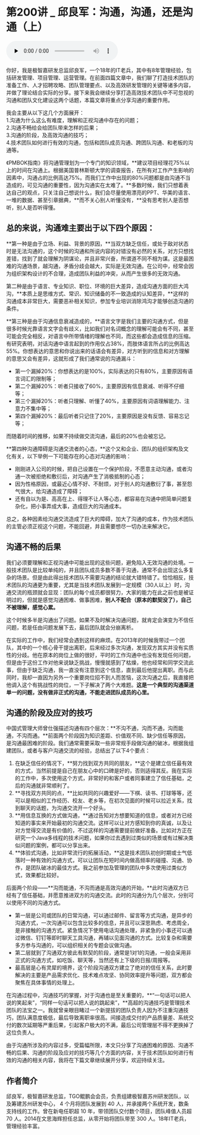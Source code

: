 # 第200讲 _ 邱良军：沟通，沟通，还是沟通（上）

<audio id="audio" title="第200讲 | 邱良军：沟通，沟通，还是沟通（上）" controls="" preload="none"><source id="mp3" src="https://static001.geekbang.org/resource/audio/0f/06/0f5de7cfdbaeebd45487f8604127b206.mp3"></audio>

你好，我是极智嘉研发总监邱良军，一个18年的IT老兵，其中有8年管理经验，包括研发管理、项目管理、运营管理。在前面四篇文章中，我们聊了打造技术团队的准备工作、人才招聘攻略、团队管理要点、以及高效研发管理的关键等诸多内容，并做了理论结合实际的分享。接下来我会继续分享打造高效技术团队中不可忽视的沟通和团队文化建设这两个话题，本篇文章将重点分享沟通的重要作用。

我会主要从以下这几个方面展开：<br>
1.沟通为什么这么有难度，理解和正视沟通中存在的问题；<br>
2.沟通不畅给会给团队带来怎样的后果；<br>
3.沟通的阶段，及高效沟通的技巧；<br>
4.技术团队如何进行有效的沟通，包括和团队成员沟通、跨团队沟通、和老板的沟通等。

《PMBOK指南》将沟通管理划为一个专门的知识领域，**建议项目经理花75%以上的时间在沟通上。根据美国普林斯顿大学的调查报告，在所有对工作产生影响的因素中，沟通占的比例高达75%。而我们工作中出现的80%问题都是由沟通不当造成的，可见沟通的重要性，因为沟通实在太难了。**多数时候，我们只想着表达自己的观点，只关注自己想说什么，我们会尽量使用漂亮的PPT、华美的语言、一堆的数据、甚至引章据典，**而不关心别人听懂没有，**没有思考别人是否想听，别人是否听得懂。

## 总的来说，沟通难主要出于以下四个原因：

**第一种是由于立场、利益、背景的原因，**当双方缺乏信任，或处于敌对状态时是无法沟通的，这个时候的沟通和所说内容的对错没有必然的关系，对方只想找差错，找到了就会理解为阴谋论，并且非常兴奋，所谓道不同不相为谋。这是最困难的沟通场景，越沟通，矛盾分歧会越大，实际是无效沟通。在公司中，经常会因为组织架构设计的不合理，造成团队利益的冲突，从而产生很多的无效沟通。

第二种是由于语言、专业知识、职位、环境的巨大差异，造成沟通方面的巨大鸿沟，**本质上是思维方式、常识、知识储备的不一致造成的认知差异，**这样的沟通成本非常巨大，需要恶补相关知识，参加专业培训消除鸿沟才能够创造沟通的条件。

**第三种是由于沟通信息衰减造成的，**语言文字是我们主要的沟通方式，但是很多时候光靠语言文字会有歧义，比如我们对名词概念的理解可能会有不同，甚至可能会完全相反，对语言中所带情绪的理解也不同，而这些都会造成信息的压缩。有研究表明，对话沟通中语言起到的作用仅占38%，而肢体语言所占的比例高达55%。你想表达的意思和你说出来的话语会有差异，对方听到的信息和对方理解的意思又会有差异，这就形成了我们通常说的沟通漏斗：

- 第一个漏掉20%：你想表达的是100%，实际表达的只有80%，主要原因有语言词汇的限制等；
- 第二个漏掉20%：听者只接收了60%，主要原因有信息衰减、听得不仔细等；
- 第三个漏掉20%：听者只理解、听懂了40%，主要原因有词语理解能力、注意力不集中等；
- 第四个漏掉20%：最后听者只记住了20%，主要原因是没有反馈、容易忘记等；

而随着时间的推移，如果不持续做交流沟通，最后的20%也会被忘记。

**第四种沟通障碍是沟通交流者的心态，**这个又和企业、团队的组织架构及文化有关，以下举例一下可能存在的心态对沟通的影响：

- 刚刚进入公司的时候，把自己设置在一个保护阶段，不愿意主动沟通，或者沟通一次被拒绝和敷衍后，对沟通产生了消极抵制的心态；
- 因为性格原因，或最近心情不好、不耐烦，对于别人的沟通敷衍了事，甚至怨气很大，给沟通造成了障碍；
- 还有自以为是、高高在上、得理不让人等心态，都容易在沟通中把简单问题复杂化，把小事弄成大事，造成巨大的沟通成本。

总之，各种因素给沟通交流造成了巨大的障碍，加大了沟通的成本，作为技术团队的主管必须正视这个问题，不能回避，并且需要想尽一切办法来解决它。

## 沟通不畅的后果

我们必须要理解和正视沟通中可能出现的这些问题，避免陷入无效沟通的处境。一般技术团队是比较单纯的，并且团队成员多数不善于沟通，通常不会出现这么多复杂的场景。但是由此得出技术团队不需要沟通的结论就大错特错了。恰恰相反，技术团队的沟通更为重要，尤其是当技术团队发展到一定规模（30人以上）时，沟通交流的瓶颈就会显现：团队的每个成员都很努力，大家的能力在此之前也是被证明过的，但就是感觉沟通困难、做事困难，**别人不配合（原本的默契没了），自己不被理解，感觉心累。**

这个时候多半是沟通出了问题。如果不及时解决沟通问题，就肯定会演变为不信任问题，若是任由问题发展下去，最后团队就会分崩离析。

在实际的工作中，我们经常会遇到这样的麻烦。在2013年的时候我带过一个团队，其中的一个核心骨干提出离职，后来经过多次沟通，发现双方其实并没有实质性的分歧。他在原本的岗位上做的很好，平时的工作沟通中也没有发现任何问题，但是由于这份工作对他来说缺乏挑战，慢慢就感到了枯燥，他也经常和同学交流此事，但由于缺乏沟通，我一直没有注意到这个信息，直到最后他提出离职。而与此同时，我却一直因为另外一个重要岗位招不到人而苦恼，这次沟通之后，我直接把他调入这个有挑战性的岗位，一下子解决了两个大难题。**这是一个典型的沟通渠道单一的问题，没有做非正式的沟通，不能走进团队成员的心里。**

## 沟通的阶段及应对的技巧

中国式管理大师曾仕强描述沟通有四个层次：**不沟不通，沟而不通，沟而能通，不沟而通。**前面两个阶段因为知识差距、价值观不同、缺少信任等原因，是沟通最困难的阶段。我们通常需要采取一些非常规手段做沟通的破冰，根据我组建团队，或者与客户沟通交流的经验，总结出了以下4个要点：

1. 在缺乏信任的情况下，**努力找到双方共同的朋友，**这个是建立信任最有效的方式，当然前提是自己在朋友心中的口碑是好的，否则适得其反。我在实际的工作中，多次使用这个方式，非常好的和客户或者同事建立了信任基础，之后的沟通就非常顺利了。
1. **寻找双方共同的点，**比如共同的兴趣爱好——下棋、读书、打球等等，还可以是相似的工作经历、校友、老乡等，在初次见面的时候可以拉近关系，找到聊天的话题，为沟通交流开一个好头。
1. **用信息互换的方式做沟通，**通过告知对方想要知道的信息，或者对方已经知道的事实来开始最初的沟通交流。这样可以让对方感知到你的真诚，以及让对方觉得交流是有价值的，不过这样的沟通需要提前做好准备。比如对方正在研究一个Java多线程的技术问题，如果你过去遇到过类似的场景或有过解决类似问题的案例，都可以分享出来。
1. **体验式沟通，比如非常流行的拓展活动，**这是技术团队初创时期或士气低落时一种有效的沟通方式，可以让团队在短时间内做高频率的碰撞、沟通、协作，是团队破冰的最佳方式。我之前参加及管理的团队中多次使用过类似方式，效果都比较好。

后面两个阶段——**沟而能通，不沟而通是高效沟通的开始，**此时沟通双方已经有了信任基础，并愿意推进双方的沟通交流。此时的沟通分为几个层次，分别可以使用不同的沟通方式。

- 第一层是公司或团队的日常沟通，可以通过邮件、留言等方式沟通，是异步的沟通方式，一次沟通可以包含比较多的信息，并且可以深思熟虑、考虑周全，是非接触的沟通方式。紧急情况下使用电话沟通处理，非紧急的小事还可以通过微信、钉钉等即时聊天工具沟通，再辅以见面沟通的方式。比较复杂和需要多方参与沟通的，可以组织相关的专题会议做沟通。
- 第二层就到了沟通双方彼此有默契的阶段，通常是1对1的沟通，一般会采用非正式的沟通方式，如吃饭、聊天等，当然还有上下级的日报/周报等。
- 最高层是心有灵犀的境界，这个阶段沟通双方建立了绝对的信任关系，此时要解决的主要是产品需求优化、技术难点攻坚、协同效率提升等问题，双方都会聚焦在具体事情的处理上。

在沟通过程中，沟通技巧的掌握，对于沟通也是至关重要的，**“一句话可以把人说的笑起来”，“同样一句话可以把人说的跳起来”，**高超的沟通技巧是管理技术团队的法宝之一。我就曾亲眼目睹过一个新提拔的团队负责人因为不注重沟通技巧，团队满意度极低，最后导致离职率很高。间接造成交付的产品质量差、系统交付的数次延期等严重后果，引起客户极大的不满，最后公司管理层不得不更换掉了这位负责人。

由于沟通所涉及的内容过多，受篇幅所限，本文只分享了沟通困难的原因、沟通不畅的后果、沟通的阶段及应对的技巧等几个方面的内容，关于技术团队如何进行有效的沟通的相关内容，我将在下篇文章继续展开分享，欢迎持续关注。

## 作者简介

邱良军，极智嘉研发总监，TGO鲲鹏会会员，负责组建极智嘉苏州研发团队，以及筹建苏州研发中心， 4 个月将团队发展到 40 人，并承接两个系统开发，数条支持线的工作。曾在新电任职超 10 年，带领团队交付数个项目，团队峰值人员超 70 人。2014在文思海辉担任总监，从零开始将团队带至 300 人。18年IT老兵，管理经验丰富。


